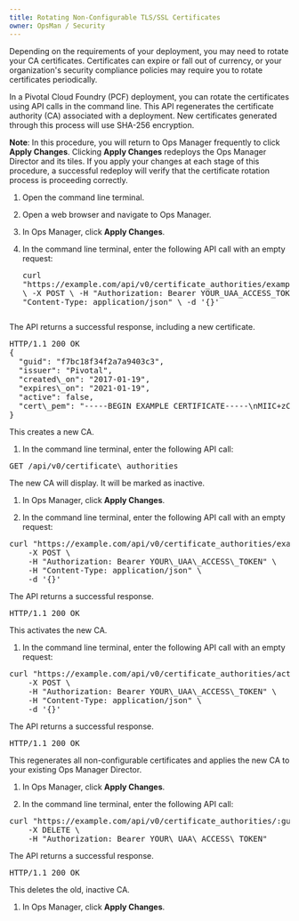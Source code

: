 ```yaml
---
title: Rotating Non-Configurable TLS/SSL Certificates 
owner: OpsMan / Security
---
```

Depending on the requirements of your deployment, you may need to rotate your CA certificates. Certificates can expire or fall out of currency, or your organization's security compliance policies may require you to rotate certificates periodically.

In a Pivotal Cloud Foundry (PCF) deployment, you can rotate the certificates using API calls in the command line. This API regenerates the certificate authority (CA) associated with a deployment. New certificates generated through this process will use SHA-256 encryption.

<p class="note"><strong>Note</strong>: In this procedure, you will return to Ops Manager frequently to click <strong>Apply Changes</strong>. Clicking <strong>Apply Changes</strong> redeploys the Ops Manager Director and its tiles. If you apply your changes at each stage of this procedure, a successful redeploy will verify that the certificate rotation process is proceeding correctly.</p>

1. Open the command line terminal.

1. Open a web browser and navigate to Ops Manager.

1. In Ops Manager, click **Apply Changes**. 

1. In the command line terminal, enter the following API call with an empty request:  <pre class="terminal">curl "http<span>s</span>://example.com/api/v0/certificate_authorities/example-cert-guid/activate" \ 
    -X POST \ 
    -H "Authorization: Bearer YOUR\_UAA\_ACCESS\_TOKEN" \ 
    -H "Content-Type: application/json" \ 
    -d '{}'
</pre>  
The API returns a successful response, including a new certificate. <pre class="terminal">HTTP/1.1 200 OK
{
  "guid": "f7bc18f34f2a7a9403c3",
  "issuer": "Pivotal",
  "created\_on": "2017-01-19",
  "expires\_on": "2021-01-19",
  "active": false,
  "cert\_pem": "-----BEGIN EXAMPLE CERTIFICATE-----\nMIIC+zCCAeOgAwIBAgIBADANBgkqhkiG9w0BAQsFADAfMQswCQYDVQQGEwJVUzEQ\nMA4GA1UECgwHUGl2b3RhbDAeFw0xNzAxMTgyMTQyMjVaFw0yMTAxMTkyMTQyMjVa\nMB8xCzAJBgNVBAYTAlVTMRAwDgYDVQQKDAdQaXZvdGFsMIIBIjANBgkqhkiG9w0B\nAQEFAAOCAQ8AMIIBCgKCAQEAyV4OhPIIZTEym9OcdcNVip9Ev0ijPPLo9WPLUMzT\nIrpDx3nG/TgD+DP09mwVXfqwBlJmoj9DqRED1x/6bc0Ki/BAFo/P4MmOKm3QnDCt\no+4RUvLkQqgA++2HYrNTKWJ5fsXmERs8lK9AXXT7RKXhktyWWU3oNGf7zo0e3YKp\nl07DdIW7h1NwIbNcGT1AurIDsxyOZy1HVzLDPtUR2MxhJmSCLsOw3qUDQjatjXKw\n82RjcrswjG3nv2hvD4/aTOiHuKM3+AGbnmS2MdIOvFOh/7Y79tUp89csK0gs6uOd\nmyfdxzDihe4DcKw5CzUTfHKNXgHyeoVOBPcVQTp4lJp1iQIDAQABo0IwQDAdBgNV\nHQ4EFgQUyH4y7VEuImLStXM0CKR8uVqxX/gwDwYDVR0TAQH/BAUwAwEB/zAOBgNV\nHQ8BAf8EBAMCAQYwDQYJKoZIhvcNAQELBQADggEBALmHOPxdyBGnuR0HgR9V4TwJ\ntnKFdFQJGLKVT7am5z6G2Oq5cwACFHWAFfrPG4W9Jm577QtewiY/Rad/PbkY0YSY\nrehLThKdkrfNjxjxI0H2sr7qLBFjJ0wBZHhVmDsO6A9PkfAPu4eJvqRMuL/xGmSQ\ntVkzgYmnCynMNz7FgHyFbd9D9X5YW8fWGSeVBPPikcONdRvjw9aEeAtbGEh8eZCP\naBQOgsx7b33RuR+CTNqThXY9k8d7/7ba4KVdd4gP8ynFgwvnDQOjcJZ6Go5QY5HA\nR+OgIzs3PFW8pAYcvWrXKR0rE8fL5o9qgTyjmO+5yyyvWIYrKPqqIUIvMCdNr84=\n-----END EXAMPLE CERTIFICATE-----\n"
}</pre>
This creates a new CA.

1. In the command line terminal, enter the following API call:  
<pre class="terminal">GET /api/v0/certificate\_authorities</pre> The new CA will display. It will be marked as inactive.

1. In Ops Manager, click **Apply Changes**.

1. In the command line terminal, enter the following API call with an empty request:  
<pre class="terminal">curl "http<span>s</span>://example.com/api/v0/certificate_authorities/example-cert-guid/activate" \ 
    -X POST \ 
    -H "Authorization: Bearer YOUR\_UAA\_ACCESS\_TOKEN" \ 
    -H "Content-Type: application/json" \ 
    -d '{}' 
</pre> 
The API returns a successful response. 
<pre class="terminal">HTTP/1.1 200 OK</pre>
This activates the new CA.

1. In the command line terminal, enter the following API call with an empty request:  
<pre class="terminal">curl "http<span>s</span>://example.com/api/v0/certificate_authorities/active/regenerate" \ 
    -X POST \ 
    -H "Authorization: Bearer YOUR\_UAA\_ACCESS\_TOKEN" \ 
    -H "Content-Type: application/json" \ 
    -d '{}'
</pre> 
The API returns a successful response. 
<pre class="terminal">HTTP/1.1 200 OK</pre>
This regenerates all non-configurable certificates and applies the new CA to your existing Ops Manager Director.

1. In Ops Manager, click **Apply Changes**.

1. In the command line terminal, enter the following API call:  
<pre class="terminal">curl "http<span>s</span>://example.com/api/v0/certificate_authorities/:guid" \ 
    -X DELETE \ 
    -H "Authorization: Bearer YOUR\_UAA\_ACCESS\_TOKEN"
</pre> 
The API returns a successful response. 
<pre class="terminal">HTTP/1.1 200 OK</pre>
This deletes the old, inactive CA.

1. In Ops Manager, click **Apply Changes**.
